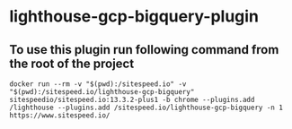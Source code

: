 # lighthouse-gcp-bigquery-plugin

## To use this plugin run following command from the root of the project

`docker run --rm -v "$(pwd):/sitespeed.io" -v "$(pwd):/sitespeed.io/lighthouse-gcp-bigquery" sitespeedio/sitespeed.io:13.3.2-plus1 -b chrome --plugins.add /lighthouse --plugins.add /sitespeed.io/lighthouse-gcp-bigquery -n 1 https://www.sitespeed.io/`